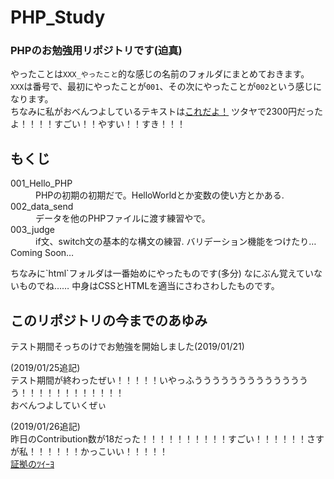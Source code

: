 # PHP_Study
### PHPのお勉強用リポジトリです(迫真)  
やったことは`XXX_やったこと`的な感じの名前のフォルダにまとめておきます。  
`XXX`は番号で、最初にやったことが`001`、その次にやったことが`002`という感じになります。  
ちなみに私がおべんつよしているテキストは[これだよ！](https://www.amazon.co.jp/PHP%E3%81%97%E3%81%A3%E3%81%8B%E3%82%8A%E5%85%A5%E9%96%80%E6%95%99%E5%AE%A4-%E4%BD%BF%E3%81%88%E3%82%8B%E5%8A%9B%E3%81%8C%E8%BA%AB%E3%81%AB%E3%81%A4%E3%81%8F%E3%80%81%E4%BB%95%E7%B5%84%E3%81%BF%E3%81%8B%E3%82%89%E3%82%8F%E3%81%8B%E3%82%8B%E3%80%82-%E5%B0%8F%E5%8E%9F-%E9%9A%86%E7%BE%A9/dp/4798153370/ref=tmm_pap_swatch_0?_encoding=UTF8&qid=&sr= "てきすと！！！") ツタヤで2300円だったよ！！！！すごい！！やすい！！すき！！！
## もくじ
<dl>
  <dt>001_Hello_PHP</dt>
  <dd>PHPの初期の初期だで。HelloWorldとか変数の使い方とかある.</dd>
  <dt>002_data_send</dt>
  <dd>データを他のPHPファイルに渡す練習やで。</dd>
  <dt>003_judge</dt>
  <dd>if文、switch文の基本的な構文の練習. バリデーション機能をつけたり…</dd>
  
  
  <dt>Coming Soon…</dt>
</dl>  
ちなみに`html`フォルダは一番始めにやったものです(多分)  
なにぶん覚えていないものでね…… 中身はCSSとHTMLを適当にさわさわしたものです。





## このリポジトリの今までのあゆみ
テスト期間そっちのけでお勉強を開始しました(2019/01/21)

(2019/01/25追記)  
テスト期間が終わったぜい！！！！！いやっふうううううううううううううう！！！！！！！！！！！！  
おべんつよしていくぜぃ

(2019/01/26追記)  
昨日のContribution数が18だった！！！！！！！！！！すごい！！！！！！さすが私！！！！！！かっこいい！！！！！  
[証拠のﾂｲｰﾖ](https://twitter.com/Tech_Kazu/status/1088814372460339202 "ひれふせ！！！")
